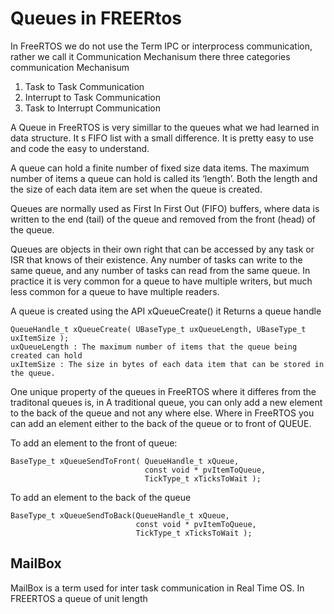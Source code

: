 # Queues in FREERtos
In FreeRTOS we do not use the Term IPC or interprocess communication, rather we call  it Communication Mechanisum there three categories communication Mechanisum
1. Task to Task Communication
2. Interrupt to Task Communication
3. Task to Interrupt Communication

A Queue in FreeRTOS is very simillar to the queues what we had learned in data structure. It s FIFO list with a small difference. It is pretty easy to use and code the easy to understand.

A queue can hold a finite number of fixed size data items.  The maximum number of items a queue can hold is called its ‘length’.  Both the length and the size of each data item are set when the queue is created. 

Queues are normally used as First In First Out (FIFO) buffers, where data is written to the end (tail) of the queue and removed from the front (head) of the queue. 

Queues are objects in their own right that can be accessed by any task or ISR that knows of their existence.  Any number of tasks can write to the same queue, and any number of tasks can read from the same queue.  In practice it is very common for a queue to have multiple writers, but much less common for a queue to have multiple readers. 

A queue is created using the API  xQueueCreate()  it Returns a queue handle
```
QueueHandle_t xQueueCreate( UBaseType_t uxQueueLength, UBaseType_t uxItemSize ); 
uxQueueLength : The maximum number of items that the queue being created can hold 
uxItemSize : The size in bytes of each data item that can be stored in the queue. 
```
One unique property of the queues in FreeRTOS  where it differes from the traditonal queues is, in A traditional queue, you can only add a new element to the back of the queue and not any where else. Where in FreeRTOS you can add an element either to the back of the queue or to front of QUEUE.

To add an element to the front of queue:
```
BaseType_t xQueueSendToFront( QueueHandle_t xQueue, 
                              const void * pvItemToQueue,
                              TickType_t xTicksToWait );
```
To add an element to the back of the queue

```
BaseType_t xQueueSendToBack(QueueHandle_t xQueue,
                            const void * pvItemToQueue,
                            TickType_t xTicksToWait ); 
```

## MailBox
MailBox is a term used for inter task communication in Real Time OS. In FREERTOS a queue of unit length 
